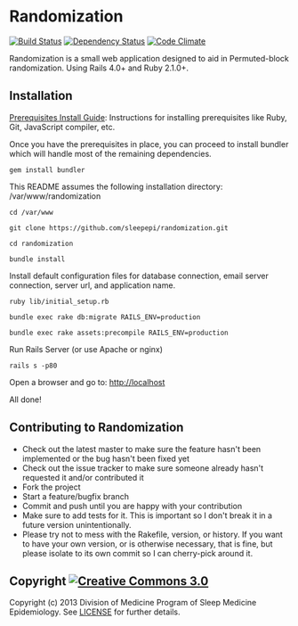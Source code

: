 # Randomization

[![Build Status](https://travis-ci.org/sleepepi/randomization.png?branch=master)](https://travis-ci.org/sleepepi/randomization)
[![Dependency Status](https://gemnasium.com/sleepepi/randomization.png)](https://gemnasium.com/sleepepi/randomization)
[![Code Climate](https://codeclimate.com/github/sleepepi/randomization.png)](https://codeclimate.com/github/sleepepi/randomization)

Randomization is a small web application designed to aid in Permuted-block randomization. Using Rails 4.0+ and Ruby 2.1.0+.

## Installation

[Prerequisites Install Guide](https://github.com/remomueller/documentation): Instructions for installing prerequisites like Ruby, Git, JavaScript compiler, etc.

Once you have the prerequisites in place, you can proceed to install bundler which will handle most of the remaining dependencies.

```
gem install bundler
```

This README assumes the following installation directory: /var/www/randomization

```
cd /var/www

git clone https://github.com/sleepepi/randomization.git

cd randomization

bundle install
```

Install default configuration files for database connection, email server connection, server url, and application name.

```
ruby lib/initial_setup.rb

bundle exec rake db:migrate RAILS_ENV=production

bundle exec rake assets:precompile RAILS_ENV=production
```

Run Rails Server (or use Apache or nginx)

```
rails s -p80
```

Open a browser and go to: [http://localhost](http://localhost)

All done!

## Contributing to Randomization

* Check out the latest master to make sure the feature hasn't been implemented or the bug hasn't been fixed yet
* Check out the issue tracker to make sure someone already hasn't requested it and/or contributed it
* Fork the project
* Start a feature/bugfix branch
* Commit and push until you are happy with your contribution
* Make sure to add tests for it. This is important so I don't break it in a future version unintentionally.
* Please try not to mess with the Rakefile, version, or history. If you want to have your own version, or is otherwise necessary, that is fine, but please isolate to its own commit so I can cherry-pick around it.

## Copyright [![Creative Commons 3.0](http://i.creativecommons.org/l/by-nc-sa/3.0/80x15.png)](http://creativecommons.org/licenses/by-nc-sa/3.0)

Copyright (c) 2013 Division of Medicine Program of Sleep Medicine Epidemiology. See [LICENSE](https://github.com/sleepepi/randomization/blob/master/LICENSE) for further details.
